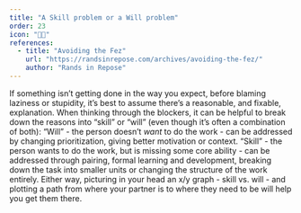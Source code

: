 ```yaml
---
title: "A Skill problem or a Will problem"
order: 23
icon: "🧑‍🏫"
references:
  - title: "Avoiding the Fez"
    url: "https://randsinrepose.com/archives/avoiding-the-fez/"
    author: "Rands in Repose"
---
```


If something isn’t getting done in the way you expect, before blaming laziness or stupidity, it’s best to assume there’s a reasonable, and fixable, explanation. When thinking through the blockers, it can be helpful to break down the reasons into “skill” or “will” (even though it’s often a combination of both): “Will” - the person doesn’t *want* to do the work - can be addressed by changing prioritization, giving better motivation or context. “Skill” - the person wants to do the work, but is missing some core ability - can be addressed through pairing, formal learning and development, breaking down the task into smaller units or changing the structure of the work entirely. Either way, picturing in your head an x/y graph - skill vs. will - and plotting a path from where your partner is to where they need to be will help you get them there.